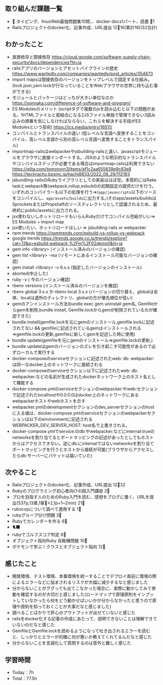 ## 取り組んだ課題一覧

- :construction: タイピング、linuxWeb最強問題集10問、、docker-docs1パート、読書 :tomato:1
- Railsプロジェクトのdocker化、記事作成、URL提出 12:tomato:16(累計16)(32合計)

## わかったこと

- 直接依存と間接依存 <https://cloud.google.com/software-supply-chain-security/docs/dependencies?hl=ja>
- railsアプリのバージョンとアセットパイプラインの歴史 <https://www.wantedly.com/companies/wantedly/post_articles/354873>
- import mapsは間接依存のバージョンをトップレベルで固定する仕組み。(lock.json,yarn.lockが行なっていることをWebブラウザの世界に持ち込む事ができる)
- モジュールとパッケージはどっちが大きい単位なのか <https://sonnaka.com/difference-of-software-and-program/>
- ES Modulesのメリット (scriptタグで複数のjsを読み込むと以下の問題がある。1HTMLファイルと密結合になる2JSファイル単独で管理できない3読み込みの順番を気にしなければならない、これらを解決する手段がES Modulesという技術) <https://ics.media/entry/16511/>
- コンパイルとトランスパイルの違い (低レベルな言語へ変換することをコンパイル、高レベル言語から別の高レベル言語へ変換することをトランスパイル)
- importmap-railsはwebpackerやjsbuilding-railsと違い、javascriptモジュールをブラウザに直接インポートする。JSXのような明示的なトランスパイルやコンパイルステップが必要である場合はimportmap-railsは利用できない <https://qiita.com/tomoronn3/items/af1c2aa655839e9c83e8>  <https://techracho.bpsinc.jp/hachi8833/2022_06_29/112183>
- jsbundling-railsのRubyライブラリとしての実装はほぼ空。本質的にはRake taskとwebpack等(webpack,rollup,esbuild)の初期設定の提供だけを行う。いずれのコンパイラーも以下の処理を行う=>(`app/javascripts`以下のソースをコンパイルし、`app/assets/builds`に出力する。)そのapp/assets/buildsはSprocketsまたはPropshaftのソースディレクトリとして認識されるため、最終的にpublic/assetsに出力される。
- jsx使わないしホットリロードもいらんRubyだけでコンパイル完結がいい=> ES Modules + import map
- jsx使いたい、ホットリロードほしい => jsbuilding-rails or webpacker
- npm trends <https://npmtrends.com/esbuild-vs-rollup-vs-webpack>
- google trends <https://trends.google.co.jp/trends/explore?cat=13&q=esbuild,webpack,%2Fm%2F02qkmx0&hl=ja>
- gem info \<library> (インストール済みのバージョンの確認)
- gem list \<library> -rea (リモートにあるインストール可能なバージョンの確認)
- gem install \<library> -v 6.x.x (指定したバージョンのインストール)
- aborted(中止した)
- ruby -v ( 今のバージョン確認)
- rbenv versions (インストール済みのバージョンを確認)
- rbenv global 3.x.x か rbenv local 3.x.x (バージョンの切り替え、globalは全体、localは退所のディレクトリ、globalの方が優先順位が低い)
- gemのアンインストール方法(bundle exec gem uninstall gem名, Gemfileからgemを削除,bundle install, Gemfile.lockからgemが削除されているのが確認できた)
- bundle install(gemfile.lockを元にgemのインストール,gemfile.lockに記述されてない && gemfileに記述されているgemはインストールされる=>gemfile.lockの更新,gemfileに新しくgemを記述した時に使用)
- bundle update(gemfileを元にgemのインストール=>gemfile.lockの更新,)
- bundle updateはgemのバージョンのズレを引き起こす可能性があるので必ずローカルで実行する
- docker-composeのserviceセクションに記述されたweb: db: webpacker:は同一なdocker上のネットワークに接続される
- docker-composeのserviceセクション以下に記述されたweb: db: webpacker:などの名前が生成されたdockerネットワーク上のホスト名として機能する
- docker-compose.ymlのserviceセクションのwebpacker:やweb:セクションで記述されたlocalhostや0.0.0.0はdocker上のネットワークにあるwebpackerホストやwebホストを示す
- webpacker.ymlのdevelopmentセクションのdev_serverセクションのhostに入る値は、docker-compose.ymlのserviceセクションのwebpackerセクションは以下のenvironmentに記述されるWEBPACKER_DEV_SERVER_HOST: host名で上書きされる。
- docker-compose.ymlでservice:のdb:やwebpacker:などにinternal:trueのnetworksを割り当てるとポートマッピングの記述があったとしてもホストからはアクセスできない。逆にdb:にinternalではないnetworksを割り当てポートマッピングを行うとホストから接続が可能(ブラウザからアクセスしたらdb:サーバーにパケットは届いていた)


## 次やること

- Railsプロジェクトのdocker化、記事作成、URL提出 12:tomato:32
- Rubyのプログラミング初心者向けの超入門講座 2:tomato:
- プロを目指す人のためのRuby入門を読む、感想をブログに書く、URLを提出(537p,13章,1章:tomato:×2,1p=1~2min) 21:tomato:
- rubocopについて調べて適用する 1:tomato:
- rubyグループ分け問題 3:tomato:
- Rubyでカレンダーを作る 6:tomato:
- :black_cat:
- rubyでゴルフスコア判定 6:tomato:
- オブジェクト指向Ruby 自販機問題 10:tomato:
- ポケモンで学ぶ！クラスとオブジェクト指向 12:tomato:

## 感じたこと

- 開発環境、テスト環境、本番環境を統一することでデプロイ直前に環境の際によるエラーなどに悩まされるリスクが大幅に減少するなと感じました
- 分からないことがググっても出てこなかった場合に、実際に動かしてみて挙動を確認するのが大切だと感じました(ロードマップで原理原則をインプットしていなかったら何をどう動かせばいいかが分からなかったと思うので原理や原則を知っておくことが大事だなと感じました)
- 調べることばかりで肝心のアウトプットが出せていないと感じた
- railsをdocker化する記事の作成にあたって、説明できないことは理解できていないのだなと感じた
- GemfileとGemfile.lockを読めるようになって吐き出されるエラーを読むと、しっかりとエラーが的確に何が悪いか教えてくれてるんだなと感じた
- 分からないことを言語化して質問するのは意外と難しく感じた

## 学習時間

- Today：7h
- Total：77.5h
